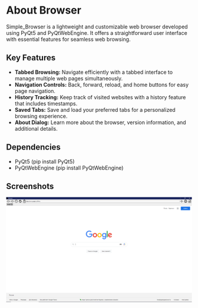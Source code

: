 # About Browser

Simple_Browser is a lightweight and customizable web browser developed using PyQt5 and PyQtWebEngine. It offers a straightforward user interface with essential features for seamless web browsing.

## Key Features

- **Tabbed Browsing:** Navigate efficiently with a tabbed interface to manage multiple web pages simultaneously.
- **Navigation Controls:** Back, forward, reload, and home buttons for easy page navigation.
- **History Tracking:** Keep track of visited websites with a history feature that includes timestamps.
- **Saved Tabs:** Save and load your preferred tabs for a personalized browsing experience.
- **About Dialog:** Learn more about the browser, version information, and additional details.

## Dependencies

- PyQt5 (pip install PyQt5)
- PyQtWebEngine (pip install PyQtWebEngine)

## Screenshots

![Alt text](/screenshots/image1.PNG?)
